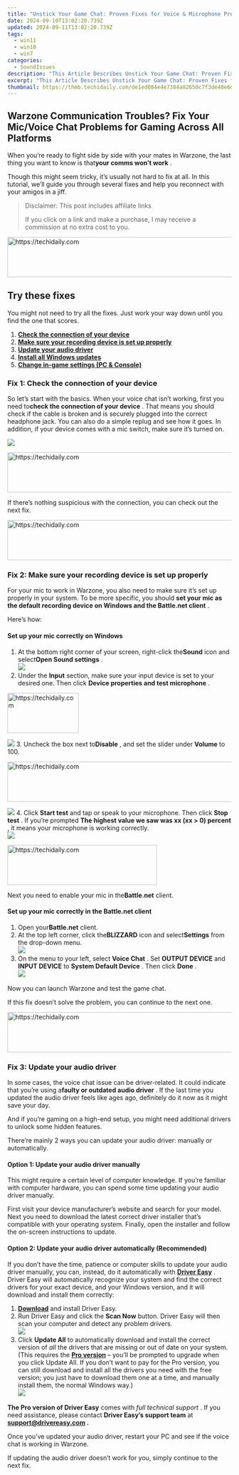 ```yaml
---
title: "Unstick Your Game Chat: Proven Fixes for Voice & Microphone Problems in Call of Duty Warzone on PC and Consoles"
date: 2024-09-10T13:02:20.739Z
updated: 2024-09-11T13:02:20.739Z
tags:
  - win11
  - win10
  - win7
categories:
  - SoundIssues
description: "This Article Describes Unstick Your Game Chat: Proven Fixes for Voice & Microphone Problems in Call of Duty Warzone on PC and Consoles"
excerpt: "This Article Describes Unstick Your Game Chat: Proven Fixes for Voice & Microphone Problems in Call of Duty Warzone on PC and Consoles"
thumbnail: https://thmb.techidaily.com/de1ed084e4e7384a82650c7f3de48e6d0c70a32a5eeabfb4f334c0a2440c4fac.jpeg
---
```


## Warzone Communication Troubles? Fix Your Mic/Voice Chat Problems for Gaming Across All Platforms

When you’re ready to fight side by side with your mates in Warzone, the last thing you want to know is that**your comms won’t work** .

 Though this might seem tricky, it’s usually not hard to fix at all. In this tutorial, we’ll guide you through several fixes and help you reconnect with your amigos in a jiff.


>  Disclaimer: This post includes affiliate links
>
>  If you click on a link and make a purchase, I may receive a commission at no extra cost to you.
>







<!-- affiliate ads begin -->
<a href="https://appsumo.8odi.net/c/5597632/2118325/7443" target="_top" id="2118325">
  <img src="//a.impactradius-go.com/display-ad/7443-2118325" border="0" alt="https://techidaily.com" width="728" height="90"/>
</a>
<img height="0" width="0" src="https://appsumo.8odi.net/i/5597632/2118325/7443" style="position:absolute;visibility:hidden;" border="0" />
<!-- affiliate ads end -->




## Try these fixes

 You might not need to try all the fixes. Just work your way down until you find the one that scores.

1. [**Check the connection of your device**](https://tools.techidaily.com/drivereasy/download/)
2. [**Make sure your recording device is set up properly**](https://tools.techidaily.com/drivereasy/download/)
3. [**Update your audio driver**](https://tools.techidaily.com/drivereasy/download/)
4. [**Install all Windows updates**](https://tools.techidaily.com/drivereasy/download/)
5. **[Change in-game settings (PC & Console)](https://www.drivereasy.com/knowledge/fixed-cod-warzone-voice-chat-not-working/#fix5)**

### Fix 1: Check the connection of your device

 So let’s start with the basics. When your voice chat isn’t working, first you need to**check the connection of your device** . That means you should check if the cable is broken and is securely plugged into the correct headphone jack. You can also do a simple replug and see how it goes. In addition, if your device comes with a mic switch, make sure it’s turned on.

![](https://images.drivereasy.com/wp-content/uploads/2020/12/audio-headphone-ports.jpg)





<!-- affiliate ads begin -->
<a href="https://appsumo.8odi.net/c/5597632/2132162/7443" target="_top" id="2132162">
  <img src="//a.impactradius-go.com/display-ad/7443-2132162" border="0" alt="https://techidaily.com" width="728" height="90"/>
</a>
<img height="0" width="0" src="https://appsumo.8odi.net/i/5597632/2132162/7443" style="position:absolute;visibility:hidden;" border="0" />
<!-- affiliate ads end -->




 If there’s nothing suspicious with the connection, you can check out the next fix.





<!-- affiliate ads begin -->
<a href="https://appsumo.8odi.net/c/5597632/2130889/7443" target="_top" id="2130889">
  <img src="//a.impactradius-go.com/display-ad/7443-2130889" border="0" alt="https://techidaily.com" width="600" height="90"/>
</a>
<img height="0" width="0" src="https://appsumo.8odi.net/i/5597632/2130889/7443" style="position:absolute;visibility:hidden;" border="0" />
<!-- affiliate ads end -->




### Fix 2: Make sure your recording device is set up properly

 For your mic to work in Warzone, you also need to make sure it’s set up properly in your system. To be more specific, you should **set your mic as the default recording device on Windows and the Battle.net client** .

Here’s how:

#### Set up your mic correctly on Windows

1. At the bottom right corner of your screen, right-click the**Sound** icon and select**Open Sound settings** .  
![](https://images.drivereasy.com/wp-content/uploads/2020/12/bottom-right-corner-sound-settings.jpg)
2. Under the **Input**  section, make sure your input device is set to your desired one. Then click **Device properties and test microphone** .  




<!-- affiliate ads begin -->
<a href="https://aligracehair.sjv.io/c/5597632/2115912/19272" target="_top" id="2115912">
  <img src="//a.impactradius-go.com/display-ad/19272-2115912" border="0" alt="https://techidaily.com" width="160" height="90"/>
</a>
<img height="0" width="0" src="https://aligracehair.sjv.io/i/5597632/2115912/19272" style="position:absolute;visibility:hidden;" border="0" />
<!-- affiliate ads end -->




![](https://images.drivereasy.com/wp-content/uploads/2020/11/input-device-testing.jpg)
3. Uncheck the box next to**Disable** , and set the slider under **Volume**  to 100.  




<!-- affiliate ads begin -->
<a href="https://ephamedtechinc.pxf.io/c/5597632/2136627/26400" target="_top" id="2136627">
  <img src="//a.impactradius-go.com/display-ad/26400-2136627" border="0" alt="https://techidaily.com" width="728" height="90"/>
</a>
<img height="0" width="0" src="https://ephamedtechinc.pxf.io/i/5597632/2136627/26400" style="position:absolute;visibility:hidden;" border="0" />
<!-- affiliate ads end -->




![](https://images.drivereasy.com/wp-content/uploads/2020/09/device-properties-and-test-microphone.jpg)
4. Click **Start test** and tap or speak to your microphone. Then click **Stop test** . If you’re prompted **The highest value we saw was xx (xx > 0) percent** , it means your microphone is working correctly.  
![](https://images.drivereasy.com/wp-content/uploads/2020/11/sound-test-percent.jpg)





<!-- affiliate ads begin -->
<a href="https://aligracehair.sjv.io/c/5597632/2135372/19272" target="_top" id="2135372">
  <img src="//a.impactradius-go.com/display-ad/19272-2135372" border="0" alt="https://techidaily.com" width="336" height="90"/>
</a>
<img height="0" width="0" src="https://aligracehair.sjv.io/i/5597632/2135372/19272" style="position:absolute;visibility:hidden;" border="0" />
<!-- affiliate ads end -->




 Next you need to enable your mic in the**Battle.net** client.

#### Set up your mic correctly in the Battle.net client

1. Open your**Battle.net** client.
2. At the top left corner, click the**BLIZZARD** icon and select**Settings** from the drop-down menu.  
![](https://images.drivereasy.com/wp-content/uploads/2020/12/battle-net-settings-1.jpg)
3. On the menu to your left, select **Voice Chat** . Set **OUTPUT DEVICE** and **INPUT DEVICE** to **System Default Device** . Then click **Done** .  
![](https://images.drivereasy.com/wp-content/uploads/2020/09/blizzard-voice-chat.jpg)

Now you can launch Warzone and test the game chat.

 If this fix doesn’t solve the problem, you can continue to the next one.





<!-- affiliate ads begin -->
<a href="https://review-au.sjv.io/c/5597632/2135315/14409" target="_top" id="2135315">
  <img src="//a.impactradius-go.com/display-ad/14409-2135315" border="0" alt="https://techidaily.com" width="728" height="90"/>
</a>
<img height="0" width="0" src="https://review-au.sjv.io/i/5597632/2135315/14409" style="position:absolute;visibility:hidden;" border="0" />
<!-- affiliate ads end -->




### Fix 3: Update your audio driver

 In some cases, the voice chat issue can be driver-related. It could indicate that you’re using a**faulty or outdated audio driver** . If the last time you updated the audio driver feels like ages ago, definitely do it now as it might save your day.

 And if you’re gaming on a high-end setup, you might need additional drivers to unlock some hidden features.

 There’re mainly 2 ways you can update your audio driver: manually or automatically.

#### Option 1: Update your audio driver manually

 This might require a certain level of computer knowledge. If you’re familiar with computer hardware, you can spend some time updating your audio driver manually.

 First visit your device manufacturer’s website and search for your model. Next you need to download the latest correct driver installer that’s compatible with your operating system. Finally, open the installer and follow the on-screen instructions to update.

#### Option 2: Update your audio driver automatically (Recommended)

 If you don’t have the time, patience or computer skills to update your audio driver manually, you can, instead, do it automatically with **[Driver Easy](https://tools.techidaily.com/drivereasy/download/)**  . Driver Easy will automatically recognize your system and find the correct drivers for your exact device, and your Windows version, and it will download and install them correctly:

1. **[Download](https://tools.techidaily.com/drivereasy/download/)**  and install Driver Easy.
2. Run Driver Easy and click the **Scan Now** button. Driver Easy will then scan your computer and detect any problem drivers.  
![](https://images.drivereasy.com/wp-content/uploads/2020/08/Scan-now.jpg)
3. Click **Update All** to automatically download and install the correct version of _all_ the drivers that are missing or out of date on your system.  
 (This requires the **[Pro version](https://tools.techidaily.com/drivereasy/download/)**  – you’ll be prompted to upgrade when you click Update All. If you don’t want to pay for the Pro version, you can still download and install all the drivers you need with the free version; you just have to download them one at a time, and manually install them, the normal Windows way.)  
![](https://images.drivereasy.com/wp-content/uploads/2020/09/de-realtek-audio-driver.jpg)

**The Pro version of Driver Easy** comes with _full technical support_ . If you need assistance, please contact **Driver Easy’s support team** at **[support@drivereasy.com](https://tools.techidaily.com/drivereasy/download/) .**

 Once you’ve updated your audio driver, restart your PC and see if the voice chat is working in Warzone.

 If updating the audio driver doesn’t work for you, simply continue to the next fix.





<!-- affiliate ads begin -->
<span id="1834903">
					<video width="864" height="1536" style="cursor:pointer"
           poster="//a.impactradius-go.com/display-clicktoplayimage/1834903.png"
           onclick="if(!this.playClicked){this.play();this.setAttribute('controls',true);this.playClicked=true;}">
	   <source src="//a.impactradius-go.com/display-ad/16836-1834903">
	   <img src="//a.impactradius-go.com/display-clicktoplayimage/1834903.png" style="border: none; height: 100%; width: 100%; object-fit: contain">
	</video>
	<div style="width:540px;text-align:center"><a href="javascript:window.open(decodeURIComponent('https%3A%2F%2F25home.pxf.io%2Fc%2F5597632%2F1834903%2F16836'), '_blank');void(0);">Click here</a></div>
</span>
<img height="0" width="0" src="https://imp.pxf.io/i/5597632/1834903/16836" style="position:absolute;visibility:hidden;" border="0" />
<!-- affiliate ads end -->




### Fix 4: Install all Windows updates

**System updates** are as important as driver updates. Updates in Windows 10 include security patches and sometimes a performance booster. And they can to some extend fix some compatibility issues.

So here’s a simple guide:

1. On your keyboard, press **Win+I** (the Windows logo key and the i key) to open the Windows Settings app. Click **Update & Security** .  
![](https://images.drivereasy.com/wp-content/uploads/2020/08/windows-setting-app-security-update.jpg)
2. Click **Check for updates** . Windows will automatically download and install the available updates. Wait for the process to complete.  
![](https://images.drivereasy.com/wp-content/uploads/2020/08/windows-security-update-click-check-for-update.jpg)





<!-- affiliate ads begin -->
<a href="https://ephamedtechinc.pxf.io/c/5597632/2136615/26400" target="_top" id="2136615">
  <img src="//a.impactradius-go.com/display-ad/26400-2136615" border="0" alt="https://techidaily.com" width="728" height="90"/>
</a>
<img height="0" width="0" src="https://ephamedtechinc.pxf.io/i/5597632/2136615/26400" style="position:absolute;visibility:hidden;" border="0" />
<!-- affiliate ads end -->




 To make sure you’ve installed _all_  the system updates, **repeat these steps** until it prompts “You’re up to date” when you click **Check for updates** again.

 After installing all the system updates, do a reboot and check if you can talk in Warzone now.

If the voice chat still won’t work, simply try the next fix below.

### Fix 5: Change in-game settings (PC & Console)

 If your mic works everywhere except in Warzone, then maybe there’s**something wrong with your in-game settings** .

You can follow these steps to check:

1. Launch Warzone and go to**Options** .
2. Navigate to the**AUDIO** tab. Under the**Voice Chat** section, set**Voice Chat** to**Enabled** ,**Voice Chat Recording Mode** to**Open Mic** ,**Open Mic Recording Threshold** to**0.00** ,**Voice Chat Volume** and**Microphone Volume** to a moderate value (at least over 100.00).  
![](https://images.drivereasy.com/wp-content/uploads/2020/12/warzone-voice-chat-in-game-1.jpg)
3. Navigate to the**ACCOUNT** tab. Under the**Online** section, set**Crossplay** to**Enabled** . If you can see an option named**Crossplay Communication** , make sure it’s set to**Enabled** . (If your friend isn’t gaming on PC, make sure he or she has enabled this feature as well.)  
![](https://images.drivereasy.com/wp-content/uploads/2020/12/warzone-crossplay.jpg)

Now restart Warzone and check if you can chat with your friends now.

---

 So these are the tips proven working for many veterans. Hopefully, you’ve fixed the game chat issue and can sweep the battlefield with your friends. And if you have any questions or ideas, simply jot them down and we’ll get back to you.

<ins class="adsbygoogle"
     style="display:block"
     data-ad-format="autorelaxed"
     data-ad-client="ca-pub-7571918770474297"
     data-ad-slot="1223367746"></ins>



<ins class="adsbygoogle"
     style="display:block"
     data-ad-client="ca-pub-7571918770474297"
     data-ad-slot="8358498916"
     data-ad-format="auto"
     data-full-width-responsive="true"></ins>





<span class="atpl-alsoreadstyle">Also read:</span>
<div><ul>
<li><a href="https://fox-access.techidaily.com/new-swiftly-clear-coffee-eye-distortions-a-no-cost-ios-fix-guide/"><u>[New] Swiftly Clear Coffee Eye Distortions A No-Cost iOS Fix Guide</u></a></li>
<li><a href="https://facebook-video-recording.techidaily.com/new-unlocking-the-power-of-cross-social-media-file-transfers-youtube-and-facebook-for-2024/"><u>[New] Unlocking the Power of Cross-Social Media File Transfers (YouTube & Facebook) for 2024</u></a></li>
<li><a href="https://video-capture.techidaily.com/updated-2024-approved-video-quality-debate-the-pros-of-30-vs-60-fps/"><u>[Updated] 2024 Approved Video Quality Debate The Pros of 30 Vs. 60 Fps</u></a></li>
<li><a href="https://on-screen-recording.techidaily.com/updated-elevating-ppt-impact-through-high-quality-recordings-for-2024/"><u>[Updated] Elevating PPT Impact Through High-Quality Recordings for 2024</u></a></li>
<li><a href="https://fox-hovers.techidaily.com/updated-pioneering-stories-on-youtube-2023-edition/"><u>[Updated] Pioneering Stories on YouTube, 2023 Edition</u></a></li>
<li><a href="https://fox-glue.techidaily.com/2024-approved-cameras-that-complement-best-hats-for-capturing-motorcycle-adventures/"><u>2024 Approved Cameras That Complement Best Hats for Capturing Motorcycle Adventures</u></a></li>
<li><a href="https://desktop-recording.techidaily.com/2024-approved-guide-to-start-recording-with-vlc-software/"><u>2024 Approved Guide to Start Recording with VLC Software</u></a></li>
<li><a href="https://blog-min.techidaily.com/5-ways-to-transfer-music-from-honor-90-lite-to-other-android-devices-easily-drfone-by-drfone-transfer-from-android-transfer-from-android/"><u>5 Ways to Transfer Music from Honor 90 Lite to Other Android Devices Easily | Dr.fone</u></a></li>
<li><a href="https://sound-issues.techidaily.com/addressing-the-issue-of-undetected-headphones-when-using-audio-devices-on-windows-10/"><u>Addressing the Issue of Undetected Headphones When Using Audio Devices on Windows 10</u></a></li>
<li><a href="https://win-able.techidaily.com/1722996576083-back-4-blood-pc-game-stability-issues-resolved-no-more-unexpected-crashes/"><u>Back 4 Blood PC Game Stability Issues Resolved: No More Unexpected Crashes</u></a></li>
<li><a href="https://easy-unlock-android.techidaily.com/bypassing-google-account-with-vnrom-bypass-for-realme-c55-by-drfone-android/"><u>Bypassing Google Account With vnROM Bypass For Realme C55</u></a></li>
<li><a href="https://sound-issues.techidaily.com/comprehensive-fix-tutorial-when-your-bluetooth-mic-stops-responding/"><u>Comprehensive Fix Tutorial: When Your Bluetooth Mic Stops Responding</u></a></li>
<li><a href="https://sound-issues.techidaily.com/diagnose-and-fix-microphone-problems-during-google-hangouts-calls-effortlessly/"><u>Diagnose and Fix Microphone Problems During Google Hangouts Calls Effortlessly</u></a></li>
<li><a href="https://sound-issues.techidaily.com/diagnosing-and-repairing-auditory-malfunctions-in-outriders-gaming-experience/"><u>Diagnosing and Repairing Auditory Malfunctions in Outriders Gaming Experience</u></a></li>
<li><a href="https://sound-issues.techidaily.com/diagnosing-and-repairing-your-corsair-hs35-microphones-connection-to-windows-devices/"><u>Diagnosing and Repairing Your Corsair HS35 Microphone's Connection to Windows Devices</u></a></li>
<li><a href="https://sound-issues.techidaily.com/diagnosing-common-issues-with-unresponsive-corsair-headsets/"><u>Diagnosing Common Issues with Unresponsive Corsair Headsets</u></a></li>
<li><a href="https://mondly-stories.techidaily.com/enhance-social-connectivity-mondly-added-to-huaweigallery/"><u>Enhance Social Connectivity: Mondly Added to HuaweiGallery</u></a></li>
<li><a href="https://sound-issues.techidaily.com/expert-advice-correcting-the-issues-when-your-turtle-beach-elite-atlas-microphone-wont-work/"><u>Expert Advice: Correcting the Issues When Your Turtle Beach Elite Atlas Microphone Won't Work</u></a></li>
<li><a href="https://fix-guide.techidaily.com/how-to-change-location-on-tiktok-to-see-more-content-on-your-infinix-note-30i-drfone-by-drfone-virtual-android/"><u>How to Change Location on TikTok to See More Content On your Infinix Note 30i | Dr.fone</u></a></li>
<li><a href="https://sound-issues.techidaily.com/how-to-enable-and-repair-your-overwatch-push-to-talk-command/"><u>How to Enable and Repair Your Overwatch Push-to-Talk Command</u></a></li>
<li><a href="https://sound-issues.techidaily.com/how-to-fix-audio-distortions-and-sound-pop-ups-on-your-windows-pc-a-step-by-step-guide/"><u>How to Fix Audio Distortions and Sound Pop-Ups on Your Windows PC: A Step-by-Step Guide</u></a></li>
<li><a href="https://sound-issues.techidaily.com/how-to-fix-headphones-and-speakers-that-wont-work-on-your-laptop-or-pc/"><u>How to Fix Headphones and Speakers that Won't Work on Your Laptop or PC</u></a></li>
<li><a href="https://sound-issues.techidaily.com/1723016754005-how-to-fix-voicemod-not-workingnot-opening-2024-tips/"><u>How to Fix Voicemod Not Working/Not Opening - 2024 Tips</u></a></li>
<li><a href="https://sound-issues.techidaily.com/how-to-get-your-earphones-working-again-on-a-defective-laptop-port/"><u>How to Get Your Earphones Working Again on a Defective Laptop Port</u></a></li>
<li><a href="https://sound-issues.techidaily.com/how-to-repair-and-restore-microphone-functionality-in-astro-a50/"><u>How to Repair and Restore Microphone Functionality in Astro A50</u></a></li>
<li><a href="https://sound-issues.techidaily.com/how-to-resolve-logitech-g533-mic-problems-and-restore-audio/"><u>How to Resolve Logitech G533 Mic Problems and Restore Audio</u></a></li>
<li><a href="https://sound-issues.techidaily.com/how-to-restore-your-kotion-each-g2000-microphones-audio-input-functionality/"><u>How to Restore Your Kotion EACH-G2000 Microphone's Audio Input Functionality</u></a></li>
<li><a href="https://sound-issues.techidaily.com/hyperx-cloud-alpha-headphones-microphone-not-working-heres-how-to-resolve-it/"><u>HyperX Cloud Alpha Headphones Microphone Not Working? Here’s How to Resolve It</u></a></li>
<li><a href="https://extra-hints.techidaily.com/in-2024-beyond-gaming-vr-uses/"><u>In 2024, Beyond Gaming VR Uses</u></a></li>
<li><a href="https://bypass-frp.techidaily.com/in-2024-how-to-bypass-frp-from-honor-100-pro-by-drfone-android/"><u>In 2024, How to Bypass FRP from Honor 100 Pro?</u></a></li>
<li><a href="https://screen-video-capture.techidaily.com/in-2024-mastering-visual-clarity-for-remote-communications-with-ease/"><u>In 2024, Mastering Visual Clarity for Remote Communications with Ease</u></a></li>
<li><a href="https://video-screen-grab.techidaily.com/in-2024-navigating-name-change-in-google-meet-laptopmobile/"><u>In 2024, Navigating Name Change in Google Meet (Laptop/Mobile)</u></a></li>
<li><a href="https://sound-issues.techidaily.com/overcoming-turtle-beach-microphone-malfunctions-proven-techniques-to-restore-audio-functionality/"><u>Overcoming Turtle Beach Microphone Malfunctions: Proven Techniques to Restore Audio Functionality</u></a></li>
<li><a href="https://sound-issues.techidaily.com/quick-fixes-for-game-chat-problems-restoring-fortnite-mic-functionality/"><u>Quick Fixes for Game Chat Problems: Restoring Fortnite Mic Functionality</u></a></li>
<li><a href="https://sound-issues.techidaily.com/reviving-the-roar-how-world-of-warcraft-restored-audio/"><u>Reviving the Roar: How World of Warcraft Restored Audio</u></a></li>
<li><a href="https://sound-issues.techidaily.com/reviving-your-audio-experience-expert-tips-to-fix-broken-stereo-mixes/"><u>Reviving Your Audio Experience: Expert Tips to Fix Broken Stereo Mixes</u></a></li>
<li><a href="https://buynow-help.techidaily.com/slashing-costs-without-compromising-style-a-comprehensive-look-at-the-procase-macbook-pro-13-case/"><u>Slashing Costs Without Compromising Style: A Comprehensive Look at the ProCase MacBook Pro 13 Case</u></a></li>
<li><a href="https://sound-issues.techidaily.com/solve-skype-audio-problems-instantly/"><u>Solve Skype Audio Problems Instantly</u></a></li>
<li><a href="https://sound-issues.techidaily.com/step-by-step-fix-restoring-functionality-to-your-steelseries-arctis-primes-mic/"><u>Step-by-Step Fix: Restoring Functionality to Your SteelSeries Arctis Prime's Mic</u></a></li>
<li><a href="https://youtube-videos.techidaily.com/the-editors-edge-exploring-the-best-of-youtube-video-tools/"><u>The Editor's Edge Exploring the Best of YouTube Video Tools</u></a></li>
<li><a href="https://sound-issues.techidaily.com/top-solutions-troubleshooting-sound-issues-on-your-toshiba-laptop/"><u>Top Solutions: Troubleshooting Sound Issues on Your Toshiba Laptop</u></a></li>
<li><a href="https://sound-issues.techidaily.com/troubleshooting-tips-for-when-your-astro-a50-mic-fails/"><u>Troubleshooting Tips for When Your Astro A50 Mic Fails</u></a></li>
<li><a href="https://sound-issues.techidaily.com/tune-up-tricks-a-modern-how-to-for-fixing-crackling-issues-in-the-logitech-g-pro-x-headset-on-pc/"><u>Tune-Up Tricks: A Modern How-To for Fixing Crackling Issues in the Logitech G Pro X Headset on PC</u></a></li>
<li><a href="https://sound-issues.techidaily.com/ultimate-solution-to-audio-pops-and-crackles-on-windows-devices/"><u>Ultimate Solution to Audio Pops and Crackles on Windows Devices</u></a></li>
<li><a href="https://youtube-blog.techidaily.com/nalign-studio-for-2024/"><u>VisionAlign Studio for 2024</u></a></li>
<li><a href="https://sound-issues.techidaily.com/windows-11-audio-troubles-heres-how-to-keep-your-sounds-consistent-and-clear/"><u>Windows 11 Audio Troubles? Here's How to Keep Your Sounds Consistent and Clear</u></a></li>
</ul></div>




